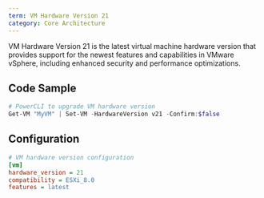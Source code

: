 ```yaml
---
term: VM Hardware Version 21
category: Core Architecture
---
```


VM Hardware Version 21 is the latest virtual machine hardware version that provides support for the newest features and capabilities in VMware vSphere, including enhanced security and performance optimizations.

## Code Sample

```powershell
# PowerCLI to upgrade VM hardware version
Get-VM "MyVM" | Set-VM -HardwareVersion v21 -Confirm:$false
```

## Configuration

```ini
# VM hardware version configuration
[vm]
hardware_version = 21
compatibility = ESXi_8.0
features = latest
```